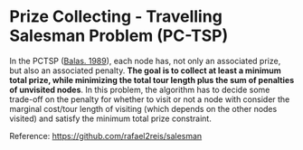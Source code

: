 # Prize Collecting - Travelling Salesman Problem **(PC-TSP)**

In the PCTSP ([Balas. 1989](https://onlinelibrary.wiley.com/doi/epdf/10.1002/net.3230190602)), each node has, not only an associated prize, but also an associated penalty. **The goal is to collect at least a minimum total prize, while minimizing the total tour length plus the sum of penalties of unvisited nodes**. In this problem, the algorithm has to decide some trade-off on the penalty for whether to visit or not a node with consider the marginal cost/tour length of visiting (which depends on the other nodes visited) and satisfy the minimum total prize constraint.


Reference: https://github.com/rafael2reis/salesman
